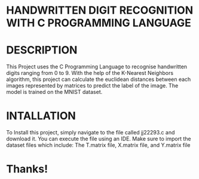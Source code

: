 # HANDWRITTEN DIGIT RECOGNITION WITH C PROGRAMMING LANGUAGE

# DESCRIPTION
This Project uses the C Programming Language to recognise handwritten digits ranging from 0 to 9.
With the help of the K-Nearest Neighbors algorithm, this project can calculate the euclidean distances between
each images represented by matrices to predict the label of the image. The model is trained on the MNIST dataset.

# INTALLATION
To Install this project, simply navigate to the file called jj22293.c and download it.
You can execute the file using an IDE. Make sure to import the dataset files which include:
The T.matrix file, X.matrix file, and Y.matrix file

# Thanks!
